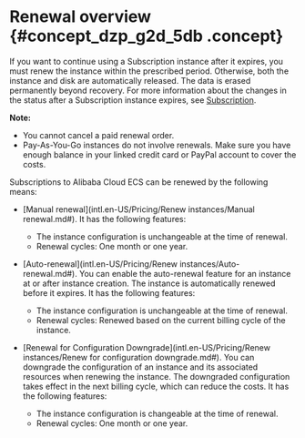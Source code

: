 # Renewal overview {#concept_dzp_g2d_5db .concept}

If you want to continue using a Subscription instance after it expires, you must renew the instance within the prescribed period. Otherwise, both the instance and disk are automatically released. The data is erased permanently beyond recovery. For more information about the changes in the status after a Subscription instance expires, see [Subscription](intl.en-US/Pricing/Subscription.md#).

**Note:** 

-   You cannot cancel a paid renewal order.
-   Pay-As-You-Go instances do not involve renewals. Make sure you have enough balance in your linked credit card or PayPal account to cover the costs.

Subscriptions to Alibaba Cloud ECS can be renewed by the following means:

-   [Manual renewal](intl.en-US/Pricing/Renew instances/Manual renewal.md#). It has the following features:

    -   The instance configuration is unchangeable at the time of renewal.
    -   Renewal cycles: One month or one year.
-   [Auto-renewal](intl.en-US/Pricing/Renew instances/Auto-renewal.md#). You can enable the auto-renewal feature for an instance at or after instance creation. The instance is automatically renewed before it expires. It has the following features:

    -   The instance configuration is unchangeable at the time of renewal.
    -   Renewal cycles: Renewed based on the current billing cycle of the instance.
-   [Renewal for Configuration Downgrade](intl.en-US/Pricing/Renew instances/Renew for configuration downgrade.md#). You can downgrade the configuration of an instance and its associated resources when renewing the instance. The downgraded configuration takes effect in the next billing cycle, which can reduce the costs. It has the following features:

    -   The instance configuration is changeable at the time of renewal.
    -   Renewal cycles: One month or one year.

